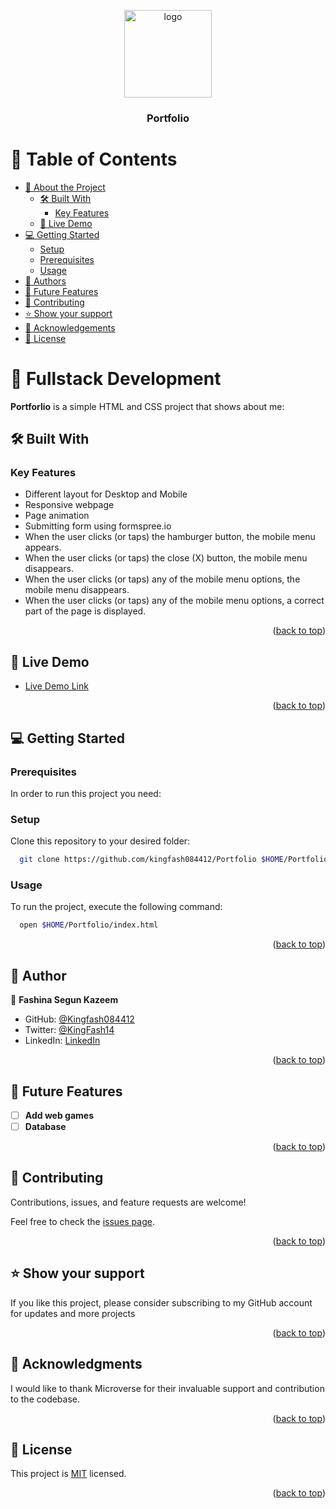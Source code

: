 <a name="readme-top"></a>



<div align="center">

  <img src="![OF FR](https://github.com/Kingfash084412/Hello-Microverse/assets/104295046/6fdef5de-efc7-4d4b-a223-907cc516695e)" alt="logo" width="140"  height="auto" />
  <br/>

  <h3><b>Portfolio</b></h3>

</div>


# 📗 Table of Contents

- [📖 About the Project](#about-project)
  - [🛠 Built With](#built-with)
    - [Key Features](#key-features)
  - [🚀 Live Demo](#live-demo)
- [💻 Getting Started](#getting-started)
  - [Setup](#setup)
  - [Prerequisites](#prerequisites)
  - [Usage](#usage)
- [👥 Authors](#authors)
- [🔭 Future Features](#future-features)
- [🤝 Contributing](#contributing)
- [⭐️ Show your support](#support)
- [🙏 Acknowledgements](#acknowledgements)
- [📝 License](#license)


# 📖 Fullstack Development <a name="about-project"></a>

**Portforlio** is a simple HTML and CSS project that shows about me: 

## 🛠  Built With <a name="built-with"></a>


### Key Features <a name="key-features"></a>

- Different layout for Desktop and Mobile
- Responsive webpage
- Page animation
- Submitting form using formspree.io
- When the user clicks (or taps) the hamburger button, the mobile menu appears.
- When the user clicks (or taps) the close (X) button, the mobile menu disappears.
- When the user clicks (or taps) any of the mobile menu options, the mobile menu disappears.
- When the user clicks (or taps) any of the mobile menu options, a correct part of the page is displayed.

<p align="right">(<a href="#readme-top">back to top</a>)</p>

## 🚀 Live Demo <a name="live-demo"></a>

- [Live Demo Link](https://kingfash084412.github.io/aboutMe/)

<p align="right">(<a href="#readme-top">back to top</a>)</p>

## 💻 Getting Started <a name="getting-started"></a>

### Prerequisites

In order to run this project you need:


### Setup

Clone this repository to your desired folder:
```sh
  git clone https://github.com/kingfash084412/Portfolio $HOME/Portfolio
```
### Usage

To run the project, execute the following command:

```sh
  open $HOME/Portfolio/index.html
```

<p align="right">(<a href="#readme-top">back to top</a>)</p>


## 👥 Author <a name="author"></a>
👤 **Fashina Segun Kazeem**
- GitHub: [@Kingfash084412](https://github.com/Kingfash084412)
- Twitter: [@KingFash14](https://twitter.com/KingFash14)
- LinkedIn: [LinkedIn](https://www.linkedin.com/in/fashina-segun)

<p align="right">(<a href="#readme-top">back to top</a>)</p>


## 🔭 Future Features <a name="future-features"></a>

- [ ] **Add web games**
- [ ] **Database**

<p align="right">(<a href="#readme-top">back to top</a>)</p>



## 🤝 Contributing <a name="contributing"></a>

Contributions, issues, and feature requests are welcome!

Feel free to check the [issues page](../../issues/).

<p align="right">(<a href="#readme-top">back to top</a>)</p>



## ⭐️ Show your support <a name="support"></a>

If you like this project, please consider subscribing to my GitHub account for updates and more projects

<p align="right">(<a href="#readme-top">back to top</a>)</p>


## 🙏 Acknowledgments <a name="acknowledgements"></a>

I would like to thank Microverse for their invaluable support and contribution to the codebase.

<p align="right">(<a href="#readme-top">back to top</a>)</p>



## 📝 License <a name="license"></a>

This project is [MIT](./LICENSE) licensed.

<p align="right">(<a href="#readme-top">back to top</a>)</p>
